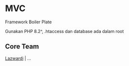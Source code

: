 # MVC

Framework Boiler Plate

Gunakan PHP 8.2^, .htaccess dan database ada dalam root

## Core Team

[Lazwardi](https://github.com/angween) | ...
